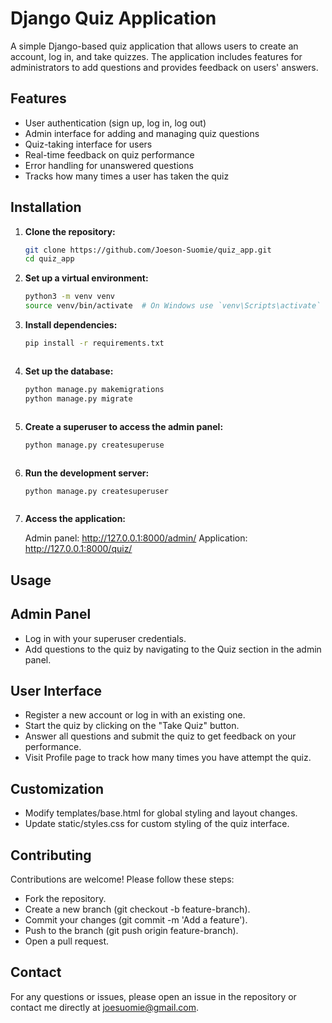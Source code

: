 # Django Quiz Application

A simple Django-based quiz application that allows users to create an account, log in, and take quizzes. The application includes features for administrators to add questions and provides feedback on users' answers.

## Features

- User authentication (sign up, log in, log out)
- Admin interface for adding and managing quiz questions
- Quiz-taking interface for users
- Real-time feedback on quiz performance
- Error handling for unanswered questions
- Tracks how many times a user has taken the quiz

## Installation

1. **Clone the repository:**

   ```bash
   git clone https://github.com/Joeson-Suomie/quiz_app.git
   cd quiz_app


2. **Set up a virtual environment:**
   
   ```bash
   python3 -m venv venv
   source venv/bin/activate  # On Windows use `venv\Scripts\activate`


3. **Install dependencies:**

   ```bash
   pip install -r requirements.txt

   
   
4. **Set up the database:**

   ```bash
   python manage.py makemigrations
   python manage.py migrate

   

5. **Create a superuser to access the admin panel:**

   ```bash
   python manage.py createsuperuse

   
   
6. **Run the development server:**

   ```bash
   python manage.py createsuperuser

   

7. **Access the application:**

   Admin panel: http://127.0.0.1:8000/admin/
   Application: http://127.0.0.1:8000/quiz/


## Usage


## Admin Panel

  - Log in with your superuser credentials.
  - Add questions to the quiz by navigating to the Quiz section in the admin panel.
    
## User Interface

  - Register a new account or log in with an existing one.
  - Start the quiz by clicking on the "Take Quiz" button.
  - Answer all questions and submit the quiz to get feedback on your performance.
  - Visit Profile page to track how many times you have attempt the quiz.
    
## Customization

  - Modify templates/base.html for global styling and layout changes.
  - Update static/styles.css for custom styling of the quiz interface.

## Contributing

Contributions are welcome! Please follow these steps:

  - Fork the repository.
  - Create a new branch (git checkout -b feature-branch).
  - Commit your changes (git commit -m 'Add a feature').
  - Push to the branch (git push origin feature-branch).
  - Open a pull request.



## Contact

For any questions or issues, please open an issue in the repository or contact me directly at joesuomie@gmail.com.


